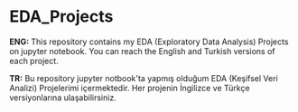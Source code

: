# EDA_Projects
**ENG:** This repository contains my EDA (Exploratory Data Analysis) Projects on jupyter notebook. You can reach the English and Turkish versions of each project.

**TR:** Bu repository jupyter notbook'ta yapmış olduğum EDA (Keşifsel Veri Analizi) Projelerimi içermektedir. Her projenin İngilizce ve Türkçe versiyonlarına ulaşabilirsiniz.
